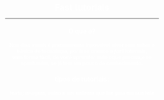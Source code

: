 <html> 

<head> 

<title>fast tutorials</title> 


</head> 

<body text= "White" background= "https://thumbs.dreamstime.com/t/fundo-escuro-vertical-da-textura-da-fibra-do-carbono-63431809.jpg"> 

<h1 align="center"> Fast tutorials </h1><hr /> 

<h2 align="center"> O que é? </h1>
<h3 align="center"> Nos dias atuais é praticamente inpossível viver sem saber o básico de tecnologia, por isso cramos o <i>fast tutorials</i>,<br /> uma forma fácil, de você aprender tudo oque precisa,e se aprofundar, se já tem um pouco de conhecimento.</h3> 

<h2 align="center"> tipos de tutoriais:</h2> 

<h3 align="center"> texto; imagem; vídeo e um sistema que lhe guia em sua tela </h3> 

</body>
 










</html>

